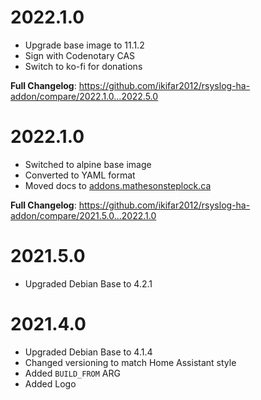 # 2022.1.0

- Upgrade base image to 11.1.2
- Sign with Codenotary CAS
- Switch to ko-fi for donations

**Full Changelog**: https://github.com/ikifar2012/rsyslog-ha-addon/compare/2022.1.0...2022.5.0

# 2022.1.0

- Switched to alpine base image
- Converted to YAML format
- Moved docs to [addons.mathesonsteplock.ca](https://addons.mathesonsteplock.ca/docs/addons/rsyslog/basic-config)

**Full Changelog**: https://github.com/ikifar2012/rsyslog-ha-addon/compare/2021.5.0...2022.1.0


# 2021.5.0

- Upgraded Debian Base to 4.2.1

# 2021.4.0

- Upgraded Debian Base to 4.1.4
- Changed versioning to match Home Assistant style
- Added `BUILD_FROM` ARG
- Added Logo